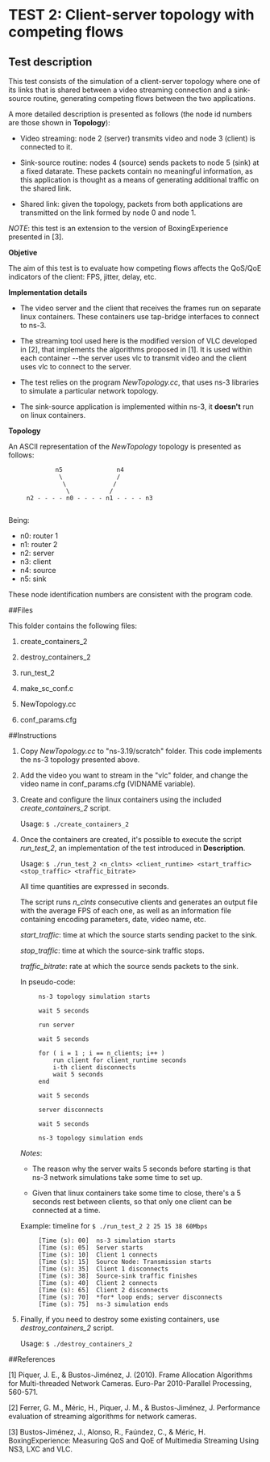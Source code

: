 # TEST 2: Client-server topology with competing flows

## Test description

This test consists of the simulation of a client-server topology where one of its links that is shared between a video streaming connection and a sink-source routine, generating competing flows between the two applications. 

A more detailed description is presented as follows (the node id numbers are those shown in **Topology**):

* Video streaming: node 2 (server) transmits video and node 3 (client) is connected to it.

* Sink-source routine: nodes 4 (source) sends packets to node 5 (sink) at a fixed datarate. These packets contain no meaningful information, as this application is thought as a means of generating additional traffic on the shared link.

* Shared link: given the topology, packets from both applications are transmitted on the link formed by node 0 and node 1.

*NOTE*: this test is an extension to the version of BoxingExperience presented in [3].

**Objetive** 

The aim of this test is to evaluate how competing flows affects the QoS/QoE indicators of the client: FPS, jitter, delay, etc.

**Implementation details**

- The video server and the client that receives the frames run on separate linux containers. These containers use tap-bridge interfaces to connect to ns-3.

- The streaming tool used here is the modified version of VLC developed in [2], that implements the algorithms proposed in [1]. It is used within each container --the server uses vlc to transmit video and the client uses vlc to connect to the server.

- The test relies on the program *NewTopology.cc*, that uses ns-3 libraries to simulate a particular network topology.

- The sink-source application is implemented within ns-3, it **doesn't** run on linux containers.

**Topology**

An ASCII representation of the *NewTopology* topology is presented as follows:

```
             n5               n4
              \               /
               \             /
                \           /
     n2 - - - - n0 - - - - n1 - - - - n3
                
```
Being:

- n0: router 1
- n1: router 2
- n2: server
- n3: client
- n4: source
- n5: sink

These node identification numbers are consistent with the program code.

##Files

This folder contains the following files:

1. create_containers_2

2. destroy_containers_2

3. run_test_2

4. make_sc_conf.c

5. NewTopology.cc

6. conf_params.cfg

##Instructions

1. Copy *NewTopology.cc* to "ns-3.19/scratch" folder. This code implements the ns-3 topology presented above.

2. Add the video you want to stream in the "vlc" folder, and change the video name in conf_params.cfg (VIDNAME variable).

3. Create and configure the linux containers using the included *create_containers_2* script.

    Usage: 	```$ ./create_containers_2```

4. Once the containers are created, it's possible to execute the script *run_test_2*, an implementation of the test introduced in **Description**.

    Usage:    ```$ ./run_test_2 <n_clnts> <client_runtime> <start_traffic> <stop_traffic> <traffic_bitrate>```
    
    All time quantities are expressed in seconds.

    The script runs *n_clnts* consecutive clients and generates an output file with the average FPS of each one, as well as an information file containing encoding parameters, date, video name, etc.
    
    *start_traffic*: time at which the source starts sending packet to the sink.
    
    *stop_traffic*: time at which the source-sink traffic stops.
     
    *traffic_bitrate*: rate at which the source sends packets to the sink.
    
    In pseudo-code:        
        
            ns-3 topology simulation starts
        
            wait 5 seconds
        
            run server
            
            wait 5 seconds
        
            for ( i = 1 ; i == n_clients; i++ )
                run client for client_runtime seconds
                i-th client disconnects
                wait 5 seconds
            end
            
            wait 5 seconds  
            
            server disconnects
            
            wait 5 seconds  
            
            ns-3 topology simulation ends

    *Notes*: 
    
    * The reason why the server waits 5 seconds before starting is that ns-3 network simulations take some time to set up.
    
    * Given that linux containers take some time to close, there's a 5 seconds rest between clients, so that only one client can be connected at a time.
    
    Example: timeline for  ```$ ./run_test_2 2 25 15 38 60Mbps``` 
    
            [Time (s): 00]  ns-3 simulation starts
            [Time (s): 05]  Server starts
            [Time (s): 10]  Client 1 connects
            [Time (s): 15]  Source Node: Transmission starts
            [Time (s): 35]  Client 1 disconnects
            [Time (s): 38]  Source-sink traffic finishes
            [Time (s): 40]  Client 2 connects
            [Time (s): 65]  Client 2 disconnects
            [Time (s): 70]  *for* loop ends; server disconnects
            [Time (s): 75]  ns-3 simulation ends
            
5. Finally, if you need to destroy some existing containers, use *destroy_containers_2* script. 

    Usage:  ```$ ./destroy_containers_2```

##References

[1] Piquer, J. E., & Bustos-Jiménez, J. (2010). Frame Allocation Algorithms for Multi-threaded Network Cameras. Euro-Par 2010-Parallel Processing, 560-571.

[2] Ferrer, G. M., Méric, H., Piquer, J. M., & Bustos-Jiménez, J. Performance evaluation of streaming algorithms for network cameras.

[3] Bustos-Jiménez, J., Alonso, R., Faúndez, C., & Méric, H. BoxingExperience: Measuring QoS and QoE of Multimedia Streaming Using NS3, LXC and VLC.